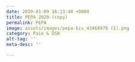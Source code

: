 ```yaml
---
date: 2020-01-09 16:13:40 +0000
title: PEPA 2020-(copy)
permalink: PEPA
image: assets/images/pepa-bis_43468978 (1).png
category: Paie & DSN
alt-tag: ''
meta-desc: ''

---
```

